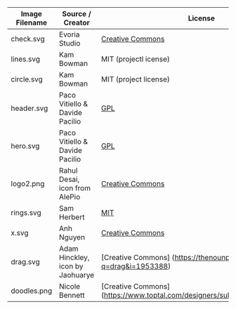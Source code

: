 | Image Filename | Source / Creator | License |
| -------------- | ------------- | ----- |
| check.svg      | Evoria Studio  | [Creative Commons](https://www.iconfinder.com/icons/3162599/approve_check_good_success_tick_icon)  |
| lines.svg      | Kam Bowman  | MIT (projectl icense)
| circle.svg     | Kam Bowman  | MIT (project license) |
| header.svg     | Paco Vitiello & Davide Pacilio  | [GPL](https://cruip.com/terms/) |
| hero.svg       | Paco Vitiello & Davide Pacilio  | [GPL](https://cruip.com/terms/) |
| logo2.png      | Rahul Desai, icon from AlePio  | [Creative Commons](https://thenounproject.com/search/?q=clock&i=1971204)  |
| rings.svg      | Sam Herbert  | [MIT](https://github.com/SamHerbert/SVG-Loaders)  |
| x.svg | Anh Nguyen | [Creative Commons](https://www.iconfinder.com/icons/1110973/close_essential_set_x_icon) |
| drag.svg       | Adam Hinckley,  icon by Jaohuarye  | [Creative Commons] (https://thenounproject.com/search/?q=drag&i=1953388) |
| doodles.png       | Nicole Bennett   | [Creative Commons] (https://www.toptal.com/designers/subtlepatterns/doodles/) |

